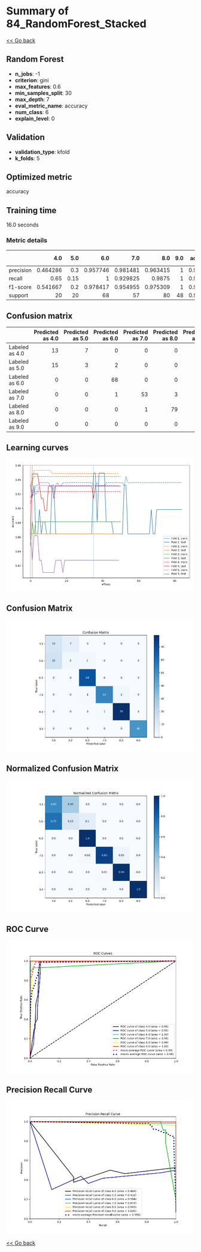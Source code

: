 # Summary of 84_RandomForest_Stacked

[<< Go back](../README.md)


## Random Forest
- **n_jobs**: -1
- **criterion**: gini
- **max_features**: 0.6
- **min_samples_split**: 30
- **max_depth**: 7
- **eval_metric_name**: accuracy
- **num_class**: 6
- **explain_level**: 0

## Validation
 - **validation_type**: kfold
 - **k_folds**: 5

## Optimized metric
accuracy

## Training time

16.0 seconds

### Metric details
|           |       4.0 |   5.0 |       6.0 |       7.0 |       8.0 |   9.0 |   accuracy |   macro avg |   weighted avg |   logloss |
|:----------|----------:|------:|----------:|----------:|----------:|------:|-----------:|------------:|---------------:|----------:|
| precision |  0.464286 |  0.3  |  0.957746 |  0.981481 |  0.963415 |     1 |   0.901024 |    0.777821 |       0.892253 |  0.351177 |
| recall    |  0.65     |  0.15 |  1        |  0.929825 |  0.9875   |     1 |   0.901024 |    0.786221 |       0.901024 |  0.351177 |
| f1-score  |  0.541667 |  0.2  |  0.978417 |  0.954955 |  0.975309 |     1 |   0.901024 |    0.775058 |       0.893593 |  0.351177 |
| support   | 20        | 20    | 68        | 57        | 80        |    48 |   0.901024 |  293        |     293        |  0.351177 |


## Confusion matrix
|                |   Predicted as 4.0 |   Predicted as 5.0 |   Predicted as 6.0 |   Predicted as 7.0 |   Predicted as 8.0 |   Predicted as 9.0 |
|:---------------|-------------------:|-------------------:|-------------------:|-------------------:|-------------------:|-------------------:|
| Labeled as 4.0 |                 13 |                  7 |                  0 |                  0 |                  0 |                  0 |
| Labeled as 5.0 |                 15 |                  3 |                  2 |                  0 |                  0 |                  0 |
| Labeled as 6.0 |                  0 |                  0 |                 68 |                  0 |                  0 |                  0 |
| Labeled as 7.0 |                  0 |                  0 |                  1 |                 53 |                  3 |                  0 |
| Labeled as 8.0 |                  0 |                  0 |                  0 |                  1 |                 79 |                  0 |
| Labeled as 9.0 |                  0 |                  0 |                  0 |                  0 |                  0 |                 48 |

## Learning curves
![Learning curves](learning_curves.png)
## Confusion Matrix

![Confusion Matrix](confusion_matrix.png)


## Normalized Confusion Matrix

![Normalized Confusion Matrix](confusion_matrix_normalized.png)


## ROC Curve

![ROC Curve](roc_curve.png)


## Precision Recall Curve

![Precision Recall Curve](precision_recall_curve.png)



[<< Go back](../README.md)
